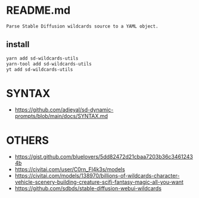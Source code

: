 # README.md

    Parse Stable Diffusion wildcards source to a YAML object.

## install

```bash
yarn add sd-wildcards-utils
yarn-tool add sd-wildcards-utils
yt add sd-wildcards-utils
```

# SYNTAX

- https://github.com/adieyal/sd-dynamic-prompts/blob/main/docs/SYNTAX.md

# OTHERS

- https://gist.github.com/bluelovers/5dd82472d21cbaa7203b36c34612434b
- https://civitai.com/user/C0rn_Fl4k3s/models
- https://civitai.com/models/138970/billions-of-wildcards-character-vehicle-scenery-building-creature-scifi-fantasy-magic-all-you-want
- https://github.com/sdbds/stable-diffusion-webui-wildcards

